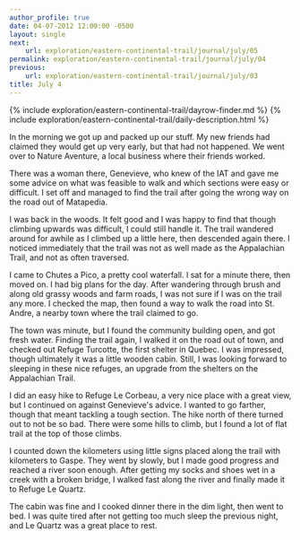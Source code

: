 ```yaml
---
author_profile: true
date: 04-07-2012 12:00:00 -0500
layout: single
next:
    url: exploration/eastern-continental-trail/journal/july/05
permalink: exploration/eastern-continental-trail/journal/july/04
previous:
    url: exploration/eastern-continental-trail/journal/july/03
title: July 4
---
```

{% include exploration/eastern-continental-trail/dayrow-finder.md %}
{% include exploration/eastern-continental-trail/daily-description.html %}

In the morning we got up and packed up our stuff. My new friends had claimed they would get up very early, but that had not happened. We went over to Nature Aventure, a local business where their friends worked.

There was a woman there, Genevieve, who knew of the IAT and gave me some advice on what was feasible to walk and which sections were easy or difficult. I set off and managed to find the trail after going the wrong way on the road out of Matapedia.

I was back in the woods. It felt good and I was happy to find that though climbing upwards was difficult, I could still handle it. The trail wandered around for awhile as I climbed up a little here, then descended again there. I noticed immediately that the trail was not as well made as the Appalachian Trail, and not as often traversed.

I came to Chutes a Pico, a pretty cool waterfall. I sat for a minute there, then moved on. I had big plans for the day. After wandering through brush and along old grassy woods and farm roads, I was not sure if I was on the trail any more. I checked the map, then found a way to walk the road into St. Andre, a nearby town where the trail claimed to go.

The town was minute, but I found the community building open, and got fresh water. Finding the trail again, I walked it on the road out of town, and checked out Refuge Turcotte, the first shelter in Quebec. I was impressed, though ultimately it was a little wooden cabin. Still, I was looking forward to sleeping in these nice refuges, an upgrade from the shelters on the Appalachian Trail.

I did an easy hike to Refuge Le Corbeau, a very nice place with a great view, but I continued on against Genevieve's advice. I wanted to go farther, though that meant tackling a tough section. The hike north of there turned out to not be so bad. There were some hills to climb, but I found a lot of flat trail at the top of those climbs.

I counted down the kilometers using little signs placed along the trail with kilometers to Gaspe. They went by slowly, but I made good progress and reached a river soon enough. After getting my socks and shoes wet in a creek with a broken bridge, I walked fast along the river and finally made it to Refuge Le Quartz.

The cabin was fine and I cooked dinner there in the dim light, then went to bed. I was quite tired after not getting too much sleep the previous night, and Le Quartz was a great place to rest.
